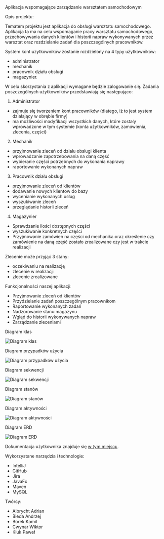 Aplikacja wspomagające zarządzanie warsztatem samochodowym

Opis projektu:

Tematem projektu jest aplikacja do obsługi warsztatu samochodowego. Aplikacja ta ma na celu wspomaganie pracy warsztatu samochodowego, przechowywania danych klientów i historii napraw wykonywanych przez warsztat oraz rozdzielanie zadań dla poszczególnych pracowników.

System kont uzytkowników zostanie rozdzielony na 4 typy użytkowników:
- administrator
- mechanik
- pracownik działu obsługi
- magazynier.

W celu skorzystania z aplikacji wymagane będzie zalogowanie się. Zadania poszczególnych użytkowników przedstawiają się następująco:

1. Administrator 
- zajmuje się tworzeniem kont pracowników (dlatego, iż to jest system działający w obrębie firmy)
- ma możliwości modyfikacji wszystkich danych, które zostały wprowadzone w tym systemie (konta użytkowników, zamówienia, zlecenia, części)

2. Mechanik
- przyjmowanie zleceń od dzialu obslugi klienta
- wprowadzanie zapotrzebowania na daną część
- wybieranie części potrzebnych do wykonania naprawy
- raportowanie wykonanych napraw

3. Pracownik działu obsługi
- przyjmowanie zleceń od klientów
- dodawanie nowych klientow do bazy
- wycenianie wykonanych usług
- wyszukiwanie zleceń
- przeglądanie historii zleceń

4. Magazynier
- Sprawdzanie ilości dostępnych części
- wyszukiwanie konkretnych części
- Przyjmowanie zamówień na części od mechanika oraz określenie czy zamówienie na daną część zostało zrealizowane czy jest w trakcie realizacji

Zlecenie może przyjąć 3 stany:
- oczekiwaniu na realizację
- zlecenie w realizacji
- zlecenie zrealizowane

Funkcjonalności naszej aplikacji:

- Przyjmowanie zleceń od klientów
- Przydzielanie zadań poszczególnym pracownikom
- Raportowanie wykonanych zadań
- Nadzorowanie stanu magazynu
- Wgląd do historii wykonywanych napraw
- Zarządzanie zleceniami


Diagram klas

![Diagram klas](DiagramKlas.jpg)

Diagram przypadków użycia

![Diagram przypadków użycia](DiagramPrzypadkowUzycia.jpg)

Diagram sekwencji

![Diagram sekwencji](DiagramSekwencji.jpg)

Diagram stanów

![Diagram stanów](DiagramStanow.png)

Diagram aktywności

![Diagram aktywności](DiagramAktywnosci.jpg)

Diagram ERD

![Diagram ERD](DiagramERD.jpg)

Dokumentacja użytkownika znajduje się [w tym miejscu](Dokumetacja%20użytkownika.pdf).

Wykorzystane narzędzia i technologie:

- IntelliJ
- GitHub
- Jira
- JavaFx
- Maven
- MySQL


Twórcy:

- Albrycht Adrian 
- Bieda Andrzej
- Borek Kamil
- Cwynar Wiktor 
- Kluk Paweł
